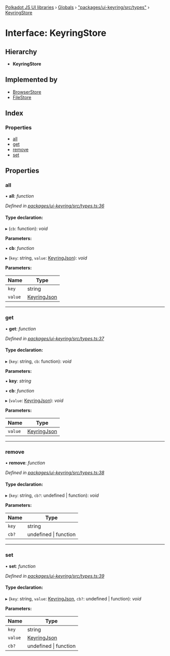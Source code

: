 [Polkadot JS UI libraries](../README.md) › [Globals](../globals.md) › ["packages/ui-keyring/src/types"](../modules/_packages_ui_keyring_src_types_.md) › [KeyringStore](_packages_ui_keyring_src_types_.keyringstore.md)

# Interface: KeyringStore

## Hierarchy

* **KeyringStore**

## Implemented by

* [BrowserStore](../classes/_packages_ui_keyring_src_stores_browser_.browserstore.md)
* [FileStore](../classes/_packages_ui_keyring_src_stores_file_.filestore.md)

## Index

### Properties

* [all](_packages_ui_keyring_src_types_.keyringstore.md#all)
* [get](_packages_ui_keyring_src_types_.keyringstore.md#get)
* [remove](_packages_ui_keyring_src_types_.keyringstore.md#remove)
* [set](_packages_ui_keyring_src_types_.keyringstore.md#set)

## Properties

###  all

• **all**: *function*

*Defined in [packages/ui-keyring/src/types.ts:36](https://github.com/polkadot-js/ui/blob/8f61882b/packages/ui-keyring/src/types.ts#L36)*

#### Type declaration:

▸ (`cb`: function): *void*

**Parameters:**

▪ **cb**: *function*

▸ (`key`: string, `value`: [KeyringJson](_packages_ui_keyring_src_types_.keyringjson.md)): *void*

**Parameters:**

Name | Type |
------ | ------ |
`key` | string |
`value` | [KeyringJson](_packages_ui_keyring_src_types_.keyringjson.md) |

___

###  get

• **get**: *function*

*Defined in [packages/ui-keyring/src/types.ts:37](https://github.com/polkadot-js/ui/blob/8f61882b/packages/ui-keyring/src/types.ts#L37)*

#### Type declaration:

▸ (`key`: string, `cb`: function): *void*

**Parameters:**

▪ **key**: *string*

▪ **cb**: *function*

▸ (`value`: [KeyringJson](_packages_ui_keyring_src_types_.keyringjson.md)): *void*

**Parameters:**

Name | Type |
------ | ------ |
`value` | [KeyringJson](_packages_ui_keyring_src_types_.keyringjson.md) |

___

###  remove

• **remove**: *function*

*Defined in [packages/ui-keyring/src/types.ts:38](https://github.com/polkadot-js/ui/blob/8f61882b/packages/ui-keyring/src/types.ts#L38)*

#### Type declaration:

▸ (`key`: string, `cb?`: undefined | function): *void*

**Parameters:**

Name | Type |
------ | ------ |
`key` | string |
`cb?` | undefined &#124; function |

___

###  set

• **set**: *function*

*Defined in [packages/ui-keyring/src/types.ts:39](https://github.com/polkadot-js/ui/blob/8f61882b/packages/ui-keyring/src/types.ts#L39)*

#### Type declaration:

▸ (`key`: string, `value`: [KeyringJson](_packages_ui_keyring_src_types_.keyringjson.md), `cb?`: undefined | function): *void*

**Parameters:**

Name | Type |
------ | ------ |
`key` | string |
`value` | [KeyringJson](_packages_ui_keyring_src_types_.keyringjson.md) |
`cb?` | undefined &#124; function |
